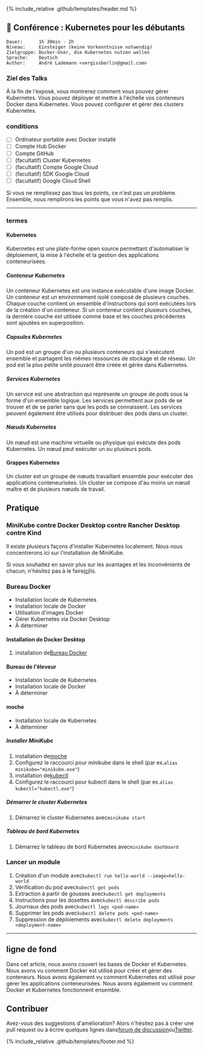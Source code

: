 {% include_relative .github/templates/header.md %}

## 💬 Conférence : Kubernetes pour les débutants

```text
Dauer:      1h 30min - 2h
Niveau:     Einsteiger (keine Vorkenntnisse notwendig)
Zielgruppe: Docker-User, die Kubernetes nutzen wollen
Sprache:    Deutsch
Author:     André Lademann <vergissberlin@gmail.com>
```

### Ziel des Talks

À la fin de l'exposé, vous montrerez comment vous pouvez gérer Kubernetes. Vous pouvez déployer et mettre à l'échelle vos conteneurs Docker dans Kubernetes. Vous pouvez configurer et gérer des clusters Kubernetes.

### conditions

-   [ ] Ordinateur portable avec Docker installé
-   [ ] Compte Hub Docker
-   [ ] Compte GitHub
-   [ ] (facultatif) Cluster Kubernetes
-   [ ] (facultatif) Compte Google Cloud
-   [ ] (facultatif) SDK Google Cloud
-   [ ] (facultatif) Google Cloud Shell

Si vous ne remplissez pas tous les points, ce n'est pas un problème. Ensemble, nous remplirons les points que vous n'avez pas remplis.

* * *

### termes

#### Kubernetes

Kubernetes est une plate-forme open source permettant d'automatiser le déploiement, la mise à l'échelle et la gestion des applications conteneurisées.

##### Conteneur Kubernetes

Un conteneur Kubernetes est une instance exécutable d'une image Docker. Un conteneur est un environnement isolé composé de plusieurs couches. Chaque couche contient un ensemble d'instructions qui sont exécutées lors de la création d'un conteneur. Si un conteneur contient plusieurs couches, la dernière couche est utilisée comme base et les couches précédentes sont ajoutées en superposition.

##### Capsules Kubernetes

Un pod est un groupe d'un ou plusieurs conteneurs qui s'exécutent ensemble et partagent les mêmes ressources de stockage et de réseau. Un pod est la plus petite unité pouvant être créée et gérée dans Kubernetes.

##### Services Kubernetes

Un service est une abstraction qui représente un groupe de pods sous la forme d'un ensemble logique. Les services permettent aux pods de se trouver et de se parler sans que les pods se connaissent. Les services peuvent également être utilisés pour distribuer des pods dans un cluster.

##### Nœuds Kubernetes

Un nœud est une machine virtuelle ou physique qui exécute des pods Kubernetes. Un nœud peut exécuter un ou plusieurs pods.

#### Grappes Kubernetes

Un cluster est un groupe de nœuds travaillant ensemble pour exécuter des applications conteneurisées. Un cluster se compose d'au moins un nœud maître et de plusieurs nœuds de travail.

## Pratique

### MiniKube contre Docker Desktop contre Rancher Desktop contre Kind

Il existe plusieurs façons d'installer Kubernetes localement. Nous nous concentrerons ici sur l'installation de MiniKube.

Si vous souhaitez en savoir plus sur les avantages et les inconvénients de chacun, n'hésitez pas à le faire[ici](https://itnext.io/goodbye-docker-desktop-hello-minikube-3649f2a1c469)lis.

### Bureau Docker

-   Installation locale de Kubernetes
-   Installation locale de Docker
-   Utilisation d'images Docker
-   Gérer Kubernetes via Docker Desktop
-   À déterminer

#### Installation de Docker Desktop

1.  installation de[Bureau Docker](https://www.docker.com/products/docker-desktop)

#### Bureau de l'éleveur

-   Installation locale de Kubernetes
-   Installation locale de Docker
-   À déterminer

#### moche

-   Installation locale de Kubernetes
-   À déterminer

##### Installer MiniKube

1.  installation de[moche](https://minikube.sigs.k8s.io/docs/start/)
2.  Configurez le raccourci pour minikube dans le shell (par ex.`alias minikube="minikube.exe"`)
3.  installation de[kubectl](https://kubernetes.io/docs/tasks/tools/install-kubectl/)
4.  Configurez le raccourci pour kubectl dans le shell (par ex.`alias kubectl="kubectl.exe"`)

##### Démarrer le cluster Kubernetes

1.  Démarrez le cluster Kubernetes avec`minikube start`

##### Tableau de bord Kubernetes

1.  Démarrez le tableau de bord Kubernetes avec`minikube dashboard`

### Lancer un module

1.  Création d'un module avec`kubectl run hello-world --image=hello-world`
2.  Vérification du pod avec`kubectl get pods`
3.  Extraction à partir de gousses avec`kubectl get deployments`
4.  Instructions pour les dosettes avec`kubectl describe pods`
5.  Journaux des pods avec`kubectl logs <pod-name>`
6.  Supprimer les pods avec`kubectl delete pods <pod-name>`
7.  Suppression de déploiements avec`kubectl delete deployments <deployment-name>`

* * *

## ligne de fond

Dans cet article, nous avons couvert les bases de Docker et Kubernetes. Nous avons vu comment Docker est utilisé pour créer et gérer des conteneurs. Nous avons également vu comment Kubernetes est utilisé pour gérer les applications conteneurisées. Nous avons également vu comment Docker et Kubernetes fonctionnent ensemble.

## Contribuer

Avez-vous des suggestions d'amélioration? Alors n'hésitez pas à créer une pull request ou à écrire quelques lignes dans[forum de discussion](https://github.com/vergissberlin/talk-docker/discussions)ou[Twitter](https://twitter.com/vergissberlin).

{% include_relative .github/templates/footer.md %}
